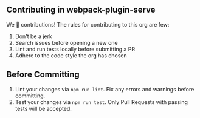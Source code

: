 ## Contributing in webpack-plugin-serve

We 💛 contributions! The rules for contributing to this org are few:

1. Don't be a jerk
1. Search issues before opening a new one
1. Lint and run tests locally before submitting a PR
1. Adhere to the code style the org has chosen


## Before Committing

1. Lint your changes via `npm run lint`. Fix any errors and warnings before committing.
1. Test your changes via `npm run test`. Only Pull Requests with passing tests will be accepted.